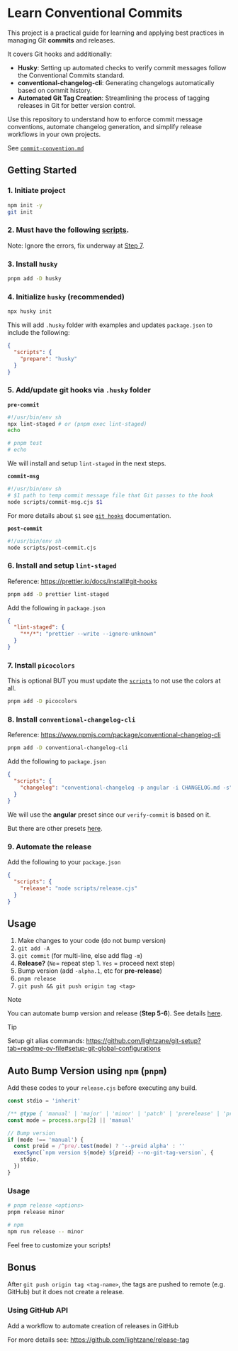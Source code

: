 # Learn Conventional Commits

This project is a practical guide for learning and applying best practices in managing Git **commits** and releases.

It covers Git hooks and additionally:

- **Husky**: Setting up automated checks to verify commit messages follow the Conventional Commits standard.
- **conventional-changelog-cli**: Generating changelogs automatically based on commit history.
- **Automated Git Tag Creation**: Streamlining the process of tagging releases in Git for better version control.

Use this repository to understand how to enforce commit message conventions, automate changelog generation, and simplify release workflows in your own projects.

See [`commit-convention.md`](./.github/commit-convention.md)

## Getting Started

### 1. Initiate project

```bash
npm init -y
git init
```

### 2. Must have the following [scripts](./scripts/).

Note: Ignore the errors, fix underway at [Step 7](#7-install-picocolors).

### 3. Install `husky`

```bash
pnpm add -D husky
```

### 4. Initialize `husky` (recommended)

```bash
npx husky init
```

This will add `.husky` folder with examples
and updates `package.json` to include the following:

```json
{
  "scripts": {
    "prepare": "husky"
  }
}
```

### 5. Add/update git hooks via `.husky` folder

**`pre-commit`**

```sh
#!/usr/bin/env sh
npx lint-staged # or (pnpm exec lint-staged)
echo

# pnpm test
# echo
```

We will install and setup `lint-staged` in the next steps.

**`commit-msg`**

```sh
#!/usr/bin/env sh
# $1 path to temp commit message file that Git passes to the hook
node scripts/commit-msg.cjs $1
```

For more details about `$1` see [`git hooks`](https://git-scm.com/book/en/v2/Customizing-Git-Git-Hooks) documentation.

**`post-commit`**

```sh
#!/usr/bin/env sh
node scripts/post-commit.cjs
```

### 6. Install and setup `lint-staged`

Reference: <https://prettier.io/docs/install#git-hooks>

```sh
pnpm add -D prettier lint-staged
```

Add the following in `package.json`

```json
{
  "lint-staged": {
    "**/*": "prettier --write --ignore-unknown"
  }
}
```

### 7. Install `picocolors`

This is optional BUT you must update the [`scripts`](./scripts/verify-commit.cjs) to not use the colors at all.

```sh
pnpm add -D picocolors
```

### 8. Install `conventional-changelog-cli`

Reference: <https://www.npmjs.com/package/conventional-changelog-cli>

```sh
pnpm add -D conventional-changelog-cli
```

Add the following to `package.json`

```json
{
  "scripts": {
    "changelog": "conventional-changelog -p angular -i CHANGELOG.md -s"
  }
}
```

We will use the **angular** preset since our `verify-commit` is based on it.

But there are other presets [here](https://github.com/conventional-changelog/conventional-changelog/tree/master/packages).

### 9. Automate the release

Add the following to your `package.json`

```json
{
  "scripts": {
    "release": "node scripts/release.cjs"
  }
}
```

## Usage

1. Make changes to your code (do not bump version)
2. `git add -A`
3. `git commit` (for multi-line, else add flag `-m`)
4. **Release?** (`No`= repeat step 1. `Yes` = proceed next step)
5. Bump version (add `-alpha.1`, etc for **pre-release**)
6. `pnpm release`
7. `git push && git push origin tag <tag>`

> [!NOTE]
> You can automate bump version and release (**Step 5-6**). See details [here](#auto-bump-version-using-npm-pnpm).

> [!TIP]
> Setup git alias commands: <https://github.com/lightzane/git-setup?tab=readme-ov-file#setup-git-global-configurations>

## Auto Bump Version using `npm` (`pnpm`)

Add these codes to your `release.cjs` before executing any build.

```cjs
const stdio = 'inherit'

/** @type { 'manual' | 'major' | 'minor' | 'patch' | 'prerelease' | 'premajor' | 'preminor' | 'prepatch' | string } */
const mode = process.argv[2] || 'manual'

// Bump version
if (mode !== 'manual') {
  const preid = /^pre/.test(mode) ? '--preid alpha' : ''
  execSync(`npm version ${mode} ${preid} --no-git-tag-version`, {
    stdio,
  })
}
```

### Usage

```sh
# pnpm release <options>
pnpm release minor

# npm
npm run release -- minor
```

Feel free to customize your scripts!

## Bonus

After `git push origin tag <tag-name>`, the tags are pushed to remote (e.g. GitHub)
but it does not create a release.

### Using GitHub API

Add a workflow to automate creation of releases in GitHub

For more details see: <https://github.com/lightzane/release-tag>
